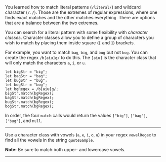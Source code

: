 <div class="challenge-instructions regular-expressions"><div><section id="description">
<p>You learned how to match literal patterns (<code>/literal/</code>) and wildcard character (<code>/./</code>). Those are the extremes of regular expressions, where one finds exact matches and the other matches everything. There are options that are a balance between the two extremes.</p>
<p>You can search for a literal pattern with some flexibility with <dfn>character classes</dfn>. Character classes allow you to define a group of characters you wish to match by placing them inside square (<code>[</code> and <code>]</code>) brackets.</p>
<p>For example, you want to match <code>bag</code>, <code>big</code>, and <code>bug</code> but not <code>bog</code>. You can create the regex <code>/b[aiu]g/</code> to do this. The <code>[aiu]</code> is the character class that will only match the characters <code>a</code>, <code>i</code>, or <code>u</code>.</p>
<pre class="language-js"><code class="language-js"><span class="token keyword">let</span> bigStr <span class="token operator">=</span> <span class="token string">"big"</span><span class="token punctuation">;</span>
<span class="token keyword">let</span> bagStr <span class="token operator">=</span> <span class="token string">"bag"</span><span class="token punctuation">;</span>
<span class="token keyword">let</span> bugStr <span class="token operator">=</span> <span class="token string">"bug"</span><span class="token punctuation">;</span>
<span class="token keyword">let</span> bogStr <span class="token operator">=</span> <span class="token string">"bog"</span><span class="token punctuation">;</span>
<span class="token keyword">let</span> bgRegex <span class="token operator">=</span> <span class="token regex"><span class="token regex-delimiter">/</span><span class="token regex-source language-regex">b[aiu]g</span><span class="token regex-delimiter">/</span></span><span class="token punctuation">;</span>
bigStr<span class="token punctuation">.</span><span class="token function">match</span><span class="token punctuation">(</span>bgRegex<span class="token punctuation">)</span><span class="token punctuation">;</span>
bagStr<span class="token punctuation">.</span><span class="token function">match</span><span class="token punctuation">(</span>bgRegex<span class="token punctuation">)</span><span class="token punctuation">;</span>
bugStr<span class="token punctuation">.</span><span class="token function">match</span><span class="token punctuation">(</span>bgRegex<span class="token punctuation">)</span><span class="token punctuation">;</span>
bogStr<span class="token punctuation">.</span><span class="token function">match</span><span class="token punctuation">(</span>bgRegex<span class="token punctuation">)</span><span class="token punctuation">;</span>
</code></pre>
<p>In order, the four <code>match</code> calls would return the values <code>["big"]</code>, <code>["bag"]</code>, <code>["bug"]</code>, and <code>null</code>.</p>
</section></div><hr/><div><section id="instructions">
<p>Use a character class with vowels (<code>a</code>, <code>e</code>, <code>i</code>, <code>o</code>, <code>u</code>) in your regex <code>vowelRegex</code> to find all the vowels in the string <code>quoteSample</code>.</p>
<p><strong>Note:</strong> Be sure to match both upper- and lowercase vowels.</p>
</section></div><hr/></div>